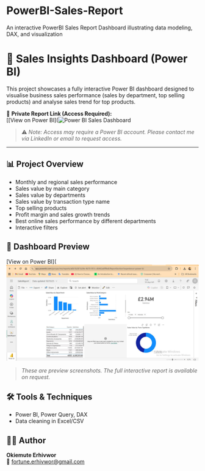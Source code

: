 # PowerBI-Sales-Report
An interactive PowerBI Sales Report Dashboard illustrating data modeling, DAX, and visualization

# 💼 Sales Insights Dashboard (Power BI)

This project showcases a fully interactive Power BI dashboard designed to visualise business sales performance (sales by department, top selling products) and analyse sales trend for top products.

🔗 **Private Report Link (Access Required):**  
[[View on Power BI](![Power BI Sales Dashboard](https://raw.githubusercontent.com/erhivwor-fortune/PowerBI-Sales-Report/main/SalesReport.JPG](https://app.powerbi.com/groups/me/reports/a0b1b26f-b24e-4b70-951c-d6462a0ff8e8?ctid=dea51c67-ef23-4343-9d6c-6eb04d3029de&pbi_source=linkShare)https://app.powerbi.com/groups/me/reports/a0b1b26f-b24e-4b70-951c-d6462a0ff8e8?ctid=dea51c67-ef23-4343-9d6c-6eb04d3029de&pbi_source=linkShare
)  
> ⚠️ *Note: Access may require a Power BI account. Please contact me via LinkedIn or email to request access.*

---

## 📊 Project Overview
- Monthly and regional sales performance
- Sales value by main category
- Sales value by departments
- Sales value by transaction type name
- Top selling products
- Profit margin and sales growth trends
- Best online sales performance by different departments
- Interactive filters

## 📸 Dashboard Preview
[View on Power BI](![Power BI Sales Dashboard](https://raw.githubusercontent.com/erhivwor-fortune/PowerBI-Sales-Report/main/SalesReport.JPG)

> *These are preview screenshots. The full interactive report is available on request.*

## 🛠️ Tools & Techniques
- Power BI, Power Query, DAX
- Data cleaning in Excel/CSV

## 👨‍💻 Author
**Okiemute Erhivwor**  
📧 fortune.erhivwor@gmail.com
